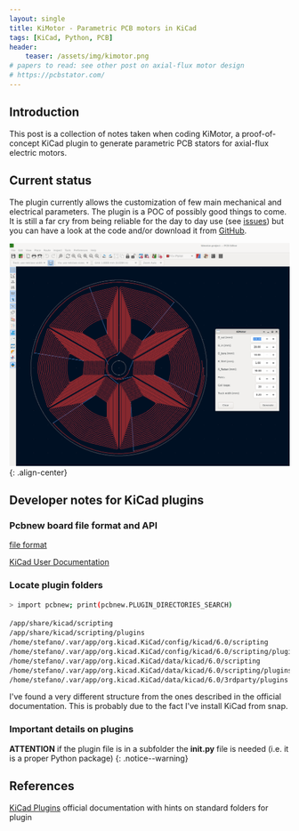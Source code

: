 ```yaml
---
layout: single
title: KiMotor - Parametric PCB motors in KiCad
tags: [KiCad, Python, PCB]
header:
    teaser: /assets/img/kimotor.png
# papers to read: see other post on axial-flux motor design
# https://pcbstator.com/
---
```


## Introduction

This post is a collection of notes taken when coding KiMotor, a proof-of-concept KiCad plugin to generate parametric PCB stators for axial-flux electric motors.

## Current status

The plugin currently allows the customization of few main mechanical and electrical parameters. The plugin is a POC of possibly good things to come. It is still a far cry from being reliable for the day to day use (see [issues](https://github.com/cooked/kimotor/issues)) but you can have a look at the code and/or download it from [GitHub](https://github.com/cooked/kimotor).

![kimotor](/assets/img/kimotor.png){: .align-center}

## Developer notes for KiCad plugins

### Pcbnew board file format and API

[file format](https://dev-docs.kicad.org/en/file-formats/sexpr-pcb/)  

[KiCad User Documentation](https://kicad-python-python.readthedocs.io/en/latest/)

### Locate plugin folders

```bash
> import pcbnew; print(pcbnew.PLUGIN_DIRECTORIES_SEARCH)

/app/share/kicad/scripting
/app/share/kicad/scripting/plugins
/home/stefano/.var/app/org.kicad.KiCad/config/kicad/6.0/scripting
/home/stefano/.var/app/org.kicad.KiCad/config/kicad/6.0/scripting/plugins
/home/stefano/.var/app/org.kicad.KiCad/data/kicad/6.0/scripting
/home/stefano/.var/app/org.kicad.KiCad/data/kicad/6.0/scripting/plugins
/home/stefano/.var/app/org.kicad.KiCad/data/kicad/6.0/3rdparty/plugins
```

I've found a very different structure from the ones described in the official documentation. This is probably due to the fact I've install KiCad from snap.

### Important details on plugins  

**ATTENTION** if the plugin file is in a subfolder the **__init__.py** file is needed (i.e. it is a proper Python package)
{: .notice--warning}

## References

[KiCad Plugins](https://dev-docs.kicad.org/en/python/pcbnew/) official documentation with hints on standard folders for plugin

[](https://github.com/mcbridejc)

[](https://jeffmcbride.net/kicad-track-layout/#part-2-curvycad)

[](https://jeffmcbride.net/kicad-track-layout/)
